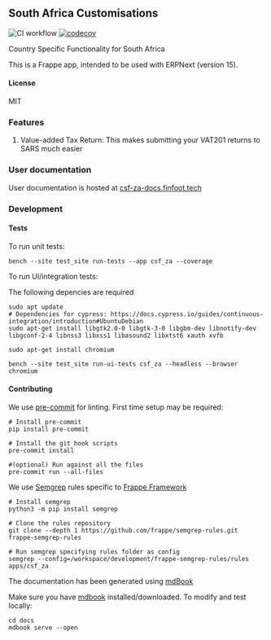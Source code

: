 ## South Africa Customisations

![CI workflow](https://github.com/dvdl16/csf_za/actions/workflows/ci.yml/badge.svg?branch=version-15)
[![codecov](https://codecov.io/gh/dvdl16/csf_za/graph/badge.svg?token=UTL6D9J5J8)](https://codecov.io/gh/dvdl16/csf_za)

Country Specific Functionality for South Africa

This is a Frappe app, intended to be used with ERPNext (version 15).

#### License

MIT

### Features

1. Value-added Tax Return: This makes submitting your VAT201 returns to SARS much easier

### User documentation

User documentation is hosted at [csf-za-docs.finfoot.tech](csf-za-docs.finfoot.tech)

### Development

#### Tests

To run unit tests:

```shell
bench --site test_site run-tests --app csf_za --coverage
```

To run UI/integration tests:

The following depencies are required
```shell
sudo apt update
# Dependencies for cypress: https://docs.cypress.io/guides/continuous-integration/introduction#UbuntuDebian
sudo apt-get install libgtk2.0-0 libgtk-3-0 libgbm-dev libnotify-dev libgconf-2-4 libnss3 libxss1 libasound2 libxtst6 xauth xvfb

sudo apt-get install chromium
```

```shell
bench --site test_site run-ui-tests csf_za --headless --browser chromium
```

#### Contributing

We use [pre-commit](https://pre-commit.com/) for linting. First time setup may be required:
```shell
# Install pre-commit
pip install pre-commit

# Install the git hook scripts
pre-commit install

#(optional) Run against all the files
pre-commit run --all-files
```

We use [Semgrep](https://semgrep.dev/docs/getting-started/) rules specific to [Frappe Framework](https://github.com/frappe/frappe)
```shell
# Install semgrep
python3 -m pip install semgrep

# Clone the rules repository
git clone --depth 1 https://github.com/frappe/semgrep-rules.git frappe-semgrep-rules

# Run semgrep specifying rules folder as config 
semgrep --config=/workspace/development/frappe-semgrep-rules/rules apps/csf_za
```


The documentation has been generated using [mdBook](https://rust-lang.github.io/mdBook/guide/creating.html)

Make sure you have [mdbook](https://rust-lang.github.io/mdBook/guide/installation.html) installed/downloaded. To modify and test locally:
```shell
cd docs
mdbook serve --open
```
